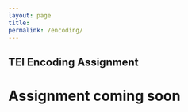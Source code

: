 ```yaml
---
layout: page
title:
permalink: /encoding/
---
```


## TEI Encoding Assignment

# Assignment coming soon